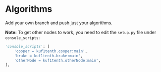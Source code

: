 # Algorithms

Add your own branch and push just your algorithms.

**Note:** To get other nodes to work, you need to edit the `setup.py` file under `console_scripts`:

```python
'console_scripts': [
    'cooper = kuf1tenth.cooper:main',
    'brake = kuf1tenth.brake:main',
    'otherNode = kuf1tenth.otherNode:main',
],
